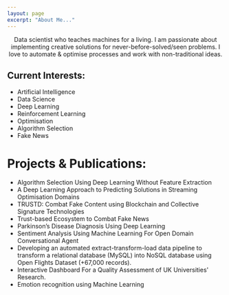 ```yaml
---
layout: page
excerpt: "About Me..."
---
```

<p align="center">
Data scientist who teaches machines for a living. I am passionate about implementing creative solutions for never-before-solved/seen problems. I love to automate & optimise processes and work with non-traditional ideas.
</p>

## Current Interests:

- Artificial Intelligence
- Data Science
- Deep Learning
- Reinforcement Learning
- Optimisation
- Algorithm Selection
- Fake News


# Projects & Publications:

- <a style="text-decoration: none" href="https://dl.acm.org/doi/10.1145/3321707.3321845" target="_top">Algorithm Selection Using Deep Learning Without Feature Extraction</a>
- <a style="text-decoration: none" href="https://dl.acm.org/doi/10.1145/3377930.3390224" target="_top">A Deep Learning Approach to Predicting Solutions in Streaming Optimisation Domains</a>
- <a style="text-decoration: none" href="https://ieeexplore.ieee.org/document/9202590" target="_top">TRUSTD: Combat Fake Content using Blockchain and Collective Signature Technologies</a>
- <a style="text-decoration: none" href="https://ieeexplore.ieee.org/abstract/document/9169435" target="_top">Trust-based Ecosystem to Combat Fake News</a>
- <a style="text-decoration: none" href="https://github.com/MohamadALissa/Parkinson-s-disease-diagnosis-using-deep-learning/blob/master/MHD%20Rateb%20Alissa%20Poster.pdf" target="_top">Parkinson’s Disease Diagnosis Using Deep Learning</a>
- <a style="text-decoration: none" href="https://github.com/MohamadALissa/Sentiment-Analysis/blob/master/F21CA_Sentiment_Analysis_Group_Final_Report.pdf" target="_top">Sentiment Analysis Using Machine Learning For Open Domain Conversational Agent</a>
- <a style="text-decoration: none" href="https://openflights.org/data.html" target="_top">Developing an automated extract-transform-load data pipeline to transform a relational database (MySQL) into NoSQL database using Open Flights Dataset (+67,000 records).</a>
- <a style="text-decoration: none" href="https://mohamadalissa.github.io/Dashboard/" target="_top">Interactive Dashboard For a Quality Assessment of UK Universities' Research.</a>
- <a style="text-decoration: none" href="" target="_top">Emotion recognition using Machine Learning</a>
